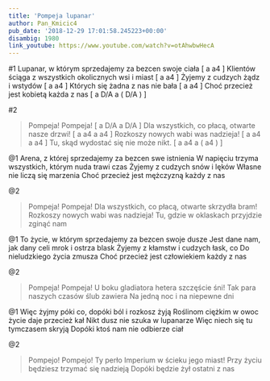 ```yaml
---
title: 'Pompeja lupanar'
author: Pan_Kmicic4
pub_date: '2018-12-29 17:01:58.245223+00:00'
disambig: 1980
link_youtube: https://www.youtube.com/watch?v=otAhwbwHecA
---
```


#1
Lupanar, w którym sprzedajemy za bezcen swoje ciała [ a a4 ]
Klientów ściąga z wszystkich okolicznych wsi i miast [ a a4 ]
Żyjemy z cudzych żądz i wstydów [ a a4 ]
Których się żadna z nas nie bała [ a a4 ]
Choć przecież jest kobietą każda z nas [ a D/A a ( D/A ) ]

#2
>Pompeja! Pompeja! [ a D/A a D/A ]
>Dla wszystkich, co płacą, otwarte nasze drzwi! [ a a4 a a4 ]
>Rozkoszy nowych wabi was nadzieja! [ a a4 a a4 ]
>Tu, skąd wydostać się nie może nikt. [ a a4 a ( a4 ) ]

@1
Arena, z której sprzedajemy za bezcen swe istnienia
W napięciu trzyma wszystkich, którym nuda trawi czas
Żyjemy z cudzych snów i lęków
Własne nie liczą się marzenia
Choć przecież jest mężczyzną każdy z nas

@2
>Pompeja! Pompeja!
>Dla wszystkich, co płacą, otwarte skrzydła bram!
>Rozkoszy nowych wabi was nadzieja!
>Tu, gdzie w oklaskach przyjdzie zginąć nam

@1
To życie, w którym sprzedajemy za bezcen swoje dusze
Jest dane nam, jak dany celi mrok i ostrza blask
Żyjemy z kłamstw i cudzych łask, co
Do nieludzkiego życia zmusza
Choć przecież jest człowiekiem każdy z nas

@2
>Pompeja! Pompeja!
>U boku gladiatora hetera szczęście śni!
>Tak para naszych czasów ślub zawiera
>Na jedną noc i na niepewne dni

@1
Więc żyjmy póki co, dopóki ból i rozkosz żyją
Roślinom ciężkim w owoc życie daje przecież kał
Nikt dusz nie szuka w lupanarze
Więc niech się tu tymczasem skryją
Dopóki ktoś nam nie odbierze ciał

@2
>Pompejo! Pompejo!
>Ty perło Imperium w ścieku jego miast!
>Przy życiu będziesz trzymać się nadzieją
>Dopóki będzie żył ostatni z nas